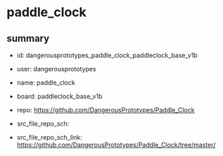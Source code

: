 # paddle_clock
 
## summary 
* id: dangerousprototypes_paddle_clock_paddleclock_base_v1b
* user: dangerousprototypes
* name: paddle_clock
* board: paddleclock_base_v1b
* repo: https://github.com/DangerousPrototypes/Paddle_Clock



* src_file_repo_sch: 
* src_file_repo_sch_link: https://github.com/DangerousPrototypes/Paddle_Clock/tree/master/






